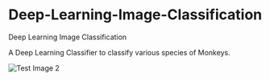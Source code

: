 # Deep-Learning-Image-Classification
Deep Learning Image Classification

A Deep Learning Classifier to classify various species of Monkeys.

![Test Image 2]("Images/i1.png")
